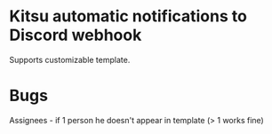 # Kitsu automatic notifications to Discord webhook
Supports customizable template.

# Bugs
Assignees - if 1 person he doesn't appear in template (> 1 works fine)